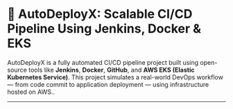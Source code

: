 # 🚀 AutoDeployX: Scalable CI/CD Pipeline Using Jenkins, Docker & EKS

AutoDeployX is a fully automated CI/CD pipeline project built using open-source tools like **Jenkins**, **Docker**, **GitHub**, and **AWS EKS (Elastic Kubernetes Service)**. This project simulates a real-world DevOps workflow — from code commit to application deployment — using infrastructure hosted on AWS..

---
